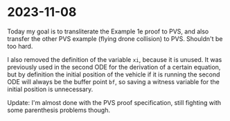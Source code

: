 # 2023-11-08

Today my goal is to transliterate the Example 1e proof to PVS, and also transfer
the other PVS example (flying drone collision) to PVS. Shouldn't be too hard.

I also removed the definition of the variable `xi`, because it is unused.
It was previously used in the second ODE for the derivation of a certain
equation, but by definition the initial position of the vehicle if it is running
the second ODE will always be the buffer point `bf`, so saving a witness
variable for the initial position is unnecessary.

Update: I'm almost done with the PVS proof specification, still fighting with
some parenthesis problems though.
